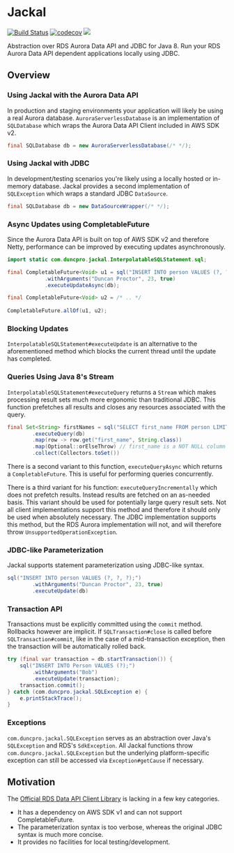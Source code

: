 # Jackal
[![Build Status](https://travis-ci.com/duncpro/jackal.svg?branch=master)](https://travis-ci.com/duncpro/jackal)
[![codecov](https://codecov.io/gh/duncpro/jackal/branch/master/graph/badge.svg?token=B5MZD14GUT)](https://codecov.io/gh/duncpro/jackal)
[![](https://jitpack.io/v/com.duncpro/jackal.svg)](https://jitpack.io/#com.duncpro/jackal)

Abstraction over RDS Aurora Data API and JDBC for Java 8.
Run your RDS Aurora Data API dependent applications locally using JDBC. 

## Overview
### Using Jackal with the Aurora Data API
In production and staging environments your application will likely be using
a real Aurora database. `AuroraServerlessDatabase` is an implementation of `SQLDatabase` which wraps
the Aurora Data API Client included in AWS SDK v2.
```java
final SQLDatabase db = new AuroraServerlessDatabase(/* */);
```
### Using Jackal with JDBC
In development/testing scenarios you're likely using a locally hosted or in-memory database.
Jackal provides a second implementation of `SQLException`
which wraps a standard JDBC `DataSource`. 
```java
final SQLDatabase db = new DataSourceWrapper(/* */);
```
### Async Updates using CompletableFuture
Since the Aurora Data API is built on top of AWS SDK v2 and therefore Netty, performance can be improved by executing 
updates asynchronously.
```java
import static com.duncpro.jackal.InterpolatableSQLStatement.sql;

final CompletableFuture<Void> u1 = sql("INSERT INTO person VALUES (?, ?, ?);")
            .withArguments("Duncan Proctor", 23, true)
            .executeUpdateAsync(db);

final CompletableFuture<Void> u2 = /* .. */
        
CompletableFuture.allOf(u1, u2);
```
### Blocking Updates
`InterpolatableSQLStatement#executeUpdate` is an alternative to the aforementioned method which blocks
the current thread until the update has completed. 

### Queries Using Java 8's Stream
`InterpolatableSQLStatement#executeQuery` returns a `Stream` which makes processing result sets much more ergonomic than
traditional JDBC. This function prefetches all results and closes any resources associated with the query.
```java
final Set<String> firstNames = sql("SELECT first_name FROM person LIMIT 10;")
        .executeQuery(db)
        .map(row -> row.get("first_name", String.class))
        .map(Optional::orElseThrow) // first_name is a NOT NULL column
        .collect(Collectors.toSet())
```
There is a second variant to this function, `executeQueryAsync` which returns a `CompletableFuture`. This is useful for 
performing queries concurrently. 

There is a third variant for his function: `executeQueryIncrementally` which does not prefetch results. Instead results
are fetched on an as-needed basis. This variant should be used for potentially
large query result sets. Not all client implementations support this method and therefore
it should only be used when absolutely necessary. The JDBC implementation supports this method, but
the RDS Aurora implementation will not, and will therefore throw `UnsupportedOperationException`.
### JDBC-like Parameterization
Jackal supports statement parameterization using JDBC-like syntax.

```java
sql("INSERT INTO person VALUES (?, ?, ?);")
        .withArguments("Duncan Proctor", 23, true)
        .executeUpdate(db)
```

### Transaction API
Transactions must be explicitly committed using the `commit` method.
Rollbacks however are implicit. If `SQLTransaction#close` is called before
`SQLTransaction#commit`, like in the case of a mid-transaction exception, then
the transaction will be automatically rolled back.
```java
try (final var transaction = db.startTransaction()) {
    sql("INSERT INTO Person VALUES (?);")
        .withArguments("Bob")
        .executeUpdate(transaction);
    transaction.commit();
} catch (com.duncpro.jackal.SQLException e) {
    e.printStackTrace();
}
```
### Exceptions
`com.duncpro.jackal.SQLException` serves as an abstraction over Java's `SQLException` and RDS's `SdkException`.
All Jackal functions throw `com.duncpro.jackal.SQLException` but the underlying platform-specific exception
can still be accessed via `Exception#getCause` if necessary.

## Motivation
The [Official RDS Data API Client Library](https://github.com/awslabs/rds-data-api-client-library-java) is
  lacking in a few key categories.
  - It has a dependency on AWS SDK v1 and can not support
    CompletableFuture. 
  - The parameterization syntax is too verbose, whereas the original JDBC
    syntax is much more concise.
  - It provides no facilities for local testing/development.
